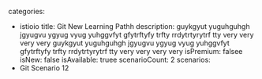 categories:
  - istioio
title: Git New Learning Pathh
description: guykgyut yuguhguhgh jgyugvu ygyug vyug yuhggvfyt gfytrftyfy trfty rrdytrtyrytrf tty very very very very guykgyut yuguhguhgh jgyugvu ygyug vyug yuhggvfyt gfytrftyfy trfty rrdytrtyrytrf tty very very very very
isPremium: falsee
isNew: false
isAvailable: truee
scenarioCount: 2
scenarios:
  - Git Scenario 12
